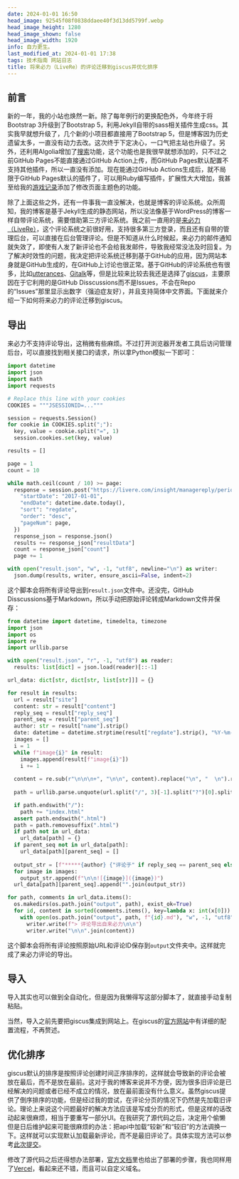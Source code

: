```yaml
---
date: 2024-01-01 16:50
head_image: 92545f08f0838ddaee40f3d13dd5799f.webp
head_image_height: 1280
head_image_shown: false
head_image_width: 1920
info: 自力更生。
last_modified_at: 2024-01-01 17:38
tags: 技术指南 网站日志
title: 将来必力（LiveRe）的评论迁移到giscus并优化排序
---
```

## 前言
新的一年，我的小站也焕然一新。除了每年例行的更换配色外，今年终于将Bootstrap 3升级到了Bootstrap 5，利用Jekyll自带的sass相关插件生成css。其实我早就想升级了，几个新的小项目都直接用了Bootstrap 5，但是博客因为历史遗留太多，一直没有动力去改。这次终于下定决心，一口气把主站也升级了。另外，还利用Algolia增加了[搜索](/search.html)功能，这个功能也是我很早就想添加的，只不过之前GitHub Pages不能直接通过GitHub Action上传，而GitHub Pages默认配置不支持其他插件，所以一直没有添加。现在能通过GitHub Actions生成后，就不局限于GitHub Pages默认的插件了，可以用Ruby编写插件，扩展性大大增加，我甚至给我的[游戏记录](/games/)添加了修改页面主题色的功能。

除了上面这些之外，还有一件事我一直没解决，也就是博客的评论系统。众所周知，我的博客是基于Jekyll生成的静态网站，所以没法像基于WordPress的博客一样自带评论系统，需要借助第三方评论系统。我之前一直用的是[来必力（LiveRe）](https://livere.com/)，这个评论系统之前很好用，支持很多第三方登录，而且还有自带的管理后台，可以直接在后台管理评论。但是不知道从什么时候起，来必力的邮件通知就失效了，即使有人发了新评论也不会给我发邮件，导致我经常没法及时回复。为了解决时效性的问题，我决定把评论系统迁移到基于GitHub的应用，因为网站本身就是GitHub生成的，在GitHub上讨论也很正常。基于GitHub的评论系统也有很多，比如[utterances](https://utteranc.es/)、[Gitalk](https://gitalk.github.io/)等，但是比较来比较去我还是选择了[giscus](https://giscus.app/)，主要原因在于它利用的是GitHub Disscussions而不是Issues，不会在Repo的“Issues”那里显示出数字（强迫症友好），并且支持简体中文界面。下面就来介绍一下如何将来必力的评论迁移到giscus。

## 导出
来必力不支持评论导出，这稍微有些麻烦。不过打开浏览器开发者工具后访问管理后台，可以直接找到相关接口的请求，所以拿Python模拟一下即可：

``` python
import datetime
import json
import math
import requests

# Replace this line with your cookies
COOKIES = """JSESSIONID=..."""

session = requests.Session()
for cookie in COOKIES.split(";"):
  key, value = cookie.split("=", 1)
  session.cookies.set(key, value)

results = []

page = 1
count = 10

while math.ceil(count / 10) >= page:
  response = session.post("https://livere.com/insight/managereply/period", {
    "startDate": "2017-01-01",
    "endDate": datetime.date.today(),
    "sort": "regdate",
    "order": "desc",
    "pageNum": page,
  })
  response_json = response.json()
  results += response_json["resultData"]
  count = response_json["count"]
  page += 1

with open("result.json", "w", -1, "utf8", newline="\n") as writer:
  json.dump(results, writer, ensure_ascii=False, indent=2)
```

这个脚本会将所有评论导出到`result.json`文件中。还没完，GitHub Disscussions基于Markdown，所以手动把原始评论转成Markdown文件并保存：

``` python
from datetime import datetime, timedelta, timezone
import json
import os
import re
import urllib.parse

with open("result.json", "r", -1, "utf8") as reader:
  results: list[dict] = json.load(reader)[::-1]

url_data: dict[str, dict[str, list[str]]] = {}

for result in results:
  url = result["site"]
  content: str = result["content"]
  reply_seq = result["reply_seq"]
  parent_seq = result["parent_seq"]
  author: str = result["name"].strip()
  date: datetime = datetime.strptime(result["regdate"].strip(), "%Y-%m-%d-%I:%M:%S %p").replace(tzinfo=timezone(timedelta(hours=9))).astimezone(timezone(timedelta(hours=8)))
  images = []
  i = 1
  while f"image{i}" in result:
    images.append(result[f"image{i}"])
    i += 1
  
  content = re.sub(r"\n\n\n+", "\n\n", content).replace("\n", "  \n").replace("  \n  \n", "\n\n")
  
  path = urllib.parse.unquote(url.split("/", 3)[-1].split("?")[0].split("#")[0], encoding="utf8")

  if path.endswith("/"):
    path += "index.html"
  assert path.endswith(".html")
  path = path.removesuffix(".html")
  if path not in url_data:
    url_data[path] = {}
  if parent_seq not in url_data[path]:
    url_data[path][parent_seq] = []
  
  output_str = [f"*****{author} {"评论于" if reply_seq == parent_seq else "回复于"} {datetime.strftime(date, "%Y-%m-%d %H:%M:%S")} (UTC+8)*****\n\n{content}"]
  for image in images:
    output_str.append(f"\n\n![{image}]({image})")
  url_data[path][parent_seq].append("".join(output_str))

for path, comments in url_data.items():
  os.makedirs(os.path.join("output", path), exist_ok=True)
  for id, content in sorted(comments.items(), key=lambda x: int(x[0])):
    with open(os.path.join("output", path, f"{id}.md"), "w", -1, "utf8") as writer:
      writer.write(f"> 评论导出自来必力\n\n")
      writer.write("\n\n".join(content))
```

这个脚本会将所有评论按照原始URL和评论ID保存到`output`文件夹中。这样就完成了来必力评论的导出。

## 导入
导入其实也可以做到全自动化，但是因为我懒得写这部分脚本了，就直接手动复制粘贴。

当然，导入之前先要把giscus集成到网站上。在giscus的[官方网站](https://giscus.app/)中有详细的配置流程，不再赘述。

## 优化排序
giscus默认的排序是按照评论创建时间正序排序的，这样就会导致新的评论会被放在最后，而不是放在最前。这对于我的博客来说并不方便，因为很多旧评论是已经解决的问题或者已经不成立的情况，放在最前面没有什么意义。虽然giscus提供了倒序排序的功能，但是经过我的尝试，在评论分页的情况下仍然是先加载旧评论。理论上来说这个问题最好的解决方法应该是写成分页的形式，但是这样的话改动起来很麻烦，相当于要重写一部分UI。在我研究了源代码之后，决定用个偷懒但是日后维护起来可能很麻烦的办法：把api中加载“较新”和“较旧”的方法调换一下。这样就可以实现默认加载最新评论，而不是最旧评论了。具体实现方法可以参考[此次提交](https://github.com/Xzonn/giscus/commit/127f3157148286c585a036ab2204c53b65186d93)。

修改了源代码之后还得想办法部署，[官方文档](https://github.com/giscus/giscus/blob/main/SELF-HOSTING.md)里也给出了部署的步骤，我也同样用了[Vercel](https://vercel.com/)，看起来还不错，而且可以自定义域名。